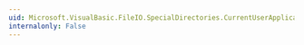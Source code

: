 ```yaml
---
uid: Microsoft.VisualBasic.FileIO.SpecialDirectories.CurrentUserApplicationData
internalonly: False
---
```

